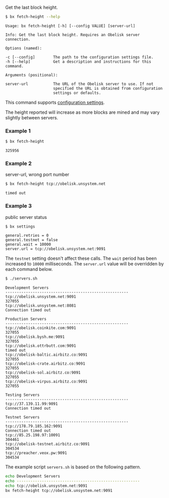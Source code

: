 Get the last block height.
```sh
$ bx fetch-height --help
```
```
Usage: bx fetch-height [-h] [--config VALUE] [server-url]                

Info: Get the last block height. Requires an Obelisk server connection.  

Options (named):

-c [--config]        The path to the configuration settings file.        
-h [--help]          Get a description and instructions for this command.

Arguments (positional):

server-url           The URL of the Obelisk server to use. If not        
                     specified the URL is obtained from configuration    
                     settings or defaults.
```
This command supports [configuration settings](Configuration-Settings).

The height reported will increase as more blocks are mined and may vary slightly between servers.
### Example 1
```sh
$ bx fetch-height
```
```
325956
```
### Example 2
server-url, wrong port number
```sh
$ bx fetch-height tcp://obelisk.unsystem.net
```
```
timed out
```
### Example 3
public server status
```sh
$ bx settings
```
```
general.retries = 0
general.testnet = false
general.wait = 10000
server.url = tcp://obelisk.unsystem.net:9091
```
The `testnet` setting doesn't affect these calls. The `wait` period has been increased to `10000` milliseconds. The `server.url` value will be overridden by each command below.
```sh
$ ./servers.sh
```
```
Development Servers
------------------------------------------------------
tcp://obelisk.unsystem.net:9091
327055
tcp://obelisk.unsystem.net:8081
Connection timed out

Production Servers
------------------------------------------------------
tcp://obelisk.coinkite.com:9091
327055
tcp://obelisk.bysh.me:9091
327055
tcp://obelisk.ottrbutt.com:9091
timed out
tcp://obelisk-baltic.airbitz.co:9091
327055
tcp://obelisk-crate.airbitz.co:9091
327055
tcp://obelisk-sol.airbitz.co:9091
327055
tcp://obelisk-virpus.airbitz.co:9091
327055

Testing Servers
------------------------------------------------------
tcp://37.139.11.99:9091
Connection timed out

Testnet Servers
------------------------------------------------------
tcp://178.79.185.162:9091
Connection timed out
tcp://85.25.198.97:10091
304461
tcp://obelisk-testnet.airbitz.co:9091
304534
tcp://preacher.veox.pw:9091
304534
```
The example script `servers.sh` is based on the following pattern.
```sh
echo Development Servers
echo ------------------------------------------------------
echo tcp://obelisk.unsystem.net:9091
bx fetch-height tcp://obelisk.unsystem.net:9091
```
